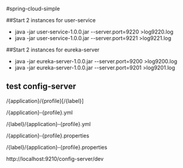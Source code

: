 #spring-cloud-simple

##Start 2 instances for user-service
* java -jar user-service-1.0.0.jar --server.port=9220 >log9220.log
* java -jar user-service-1.0.0.jar --server.port=9221 >log9221.log

##Start 2 instances for eureka-server
* java -jar eureka-server-1.0.0.jar --server.port=9200 >log9200.log
* java -jar eureka-server-1.0.0.jar --server.port=9201 >log9201.log

## test config-server
/{application}/{profile}[/{label}]

/{application}-{profile}.yml

/{label}/{application}-{profile}.yml

/{application}-{profile}.properties

/{label}/{application}-{profile}.properties

http://localhost:9210/config-server/dev